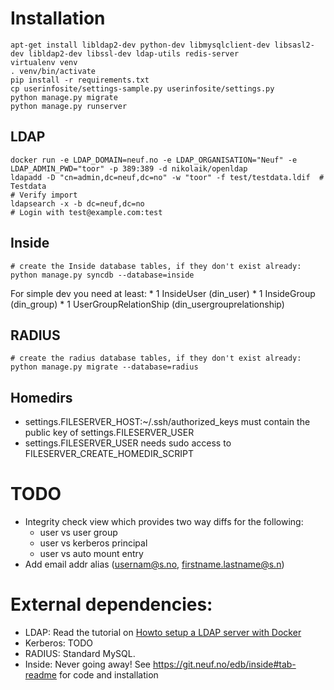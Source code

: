 # Installation

    apt-get install libldap2-dev python-dev libmysqlclient-dev libsasl2-dev libldap2-dev libssl-dev ldap-utils redis-server
    virtualenv venv
    . venv/bin/activate
    pip install -r requirements.txt
    cp userinfosite/settings-sample.py userinfosite/settings.py
    python manage.py migrate
    python manage.py runserver

## LDAP
    docker run -e LDAP_DOMAIN=neuf.no -e LDAP_ORGANISATION="Neuf" -e LDAP_ADMIN_PWD="toor" -p 389:389 -d nikolaik/openldap
    ldapadd -D "cn=admin,dc=neuf,dc=no" -w "toor" -f test/testdata.ldif  # Testdata
    # Verify import
    ldapsearch -x -b dc=neuf,dc=no
    # Login with test@example.com:test

## Inside
    # create the Inside database tables, if they don't exist already:
    python manage.py syncdb --database=inside

For simple dev you need at least:
    * 1 InsideUser (din_user)
    * 1 InsideGroup (din_group)
    * 1 UserGroupRelationShip (din_usergrouprelationship)

## RADIUS
    # create the radius database tables, if they don't exist already:
    python manage.py migrate --database=radius

## Homedirs
 - settings.FILESERVER_HOST:~/.ssh/authorized_keys must contain the public key of settings.FILESERVER_USER
 - settings.FILESERVER_USER needs sudo access to FILESERVER_CREATE_HOMEDIR_SCRIPT

# TODO
 - Integrity check view which provides two way diffs for the following:
    - user vs user group
    - user vs kerberos principal
    - user vs auto mount entry
 - Add email addr alias (usernam@s.no, firstname.lastname@s.n)

# External dependencies:
 - LDAP: Read the tutorial on [Howto setup a LDAP server with Docker](https://edb.neuf.no/wiki/index.php?title=Howto_setup_a_LDAP_server_with_Docker)
 - Kerberos: TODO
 - RADIUS: Standard MySQL.
 - Inside: Never going away! See https://git.neuf.no/edb/inside#tab-readme for code and installation
